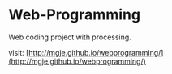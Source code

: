 Web-Programming
===============

Web coding project with processing.

visit: [http://mgje.github.io/webprogramming/](http://mgje.github.io/webprogramming/)
